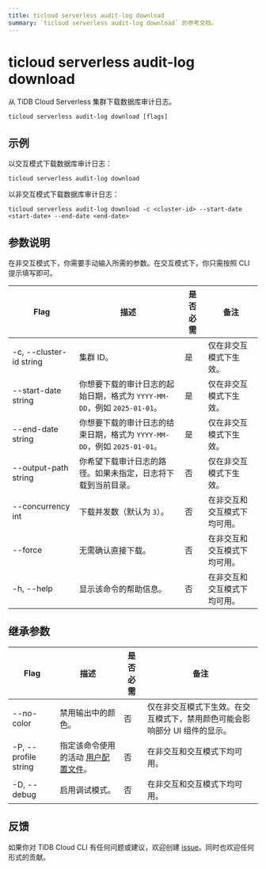 ```yaml
---
title: ticloud serverless audit-log download
summary: `ticloud serverless audit-log download` 的参考文档。
---
```


# ticloud serverless audit-log download

从 TiDB Cloud Serverless 集群下载数据库审计日志。

```shell
ticloud serverless audit-log download [flags]
```

## 示例

以交互模式下载数据库审计日志：

```shell
ticloud serverless audit-log download
```

以非交互模式下载数据库审计日志：

```shell
ticloud serverless audit-log download -c <cluster-id> --start-date <start-date> --end-date <end-date>
```

## 参数说明

在非交互模式下，你需要手动输入所需的参数。在交互模式下，你只需按照 CLI 提示填写即可。

| Flag                    | 描述                                                                                                         | 是否必需 | 备注                                                 |
|-------------------------|--------------------------------------------------------------------------------------------------------------|----------|------------------------------------------------------|
| -c, --cluster-id string | 集群 ID。                                                                                                   | 是       | 仅在非交互模式下生效。                              |
| --start-date string     | 你想要下载的审计日志的起始日期，格式为 `YYYY-MM-DD`，例如 `2025-01-01`。                                    | 是       | 仅在非交互模式下生效。                              |
| --end-date string       | 你想要下载的审计日志的结束日期，格式为 `YYYY-MM-DD`，例如 `2025-01-01`。                                    | 是       | 仅在非交互模式下生效。                              |
| --output-path string    | 你希望下载审计日志的路径。如果未指定，日志将下载到当前目录。                                                | 否       | 仅在非交互模式下生效。                              |
| --concurrency int       | 下载并发数（默认为 `3`）。                                                                                  | 否       | 在非交互和交互模式下均可用。                        |
| --force                 | 无需确认直接下载。                                                                                          | 否       | 在非交互和交互模式下均可用。                        |
| -h, --help              | 显示该命令的帮助信息。                                                                                      | 否       | 在非交互和交互模式下均可用。                        |

## 继承参数

| Flag                 | 描述                                                                                          | 是否必需 | 备注                                                                                                             |
|----------------------|---------------------------------------------------------------------------------------------|----------|------------------------------------------------------------------------------------------------------------------|
| --no-color           | 禁用输出中的颜色。                                                                           | 否       | 仅在非交互模式下生效。在交互模式下，禁用颜色可能会影响部分 UI 组件的显示。                                       |
| -P, --profile string | 指定该命令使用的活动 [用户配置文件](/tidb-cloud/cli-reference.md#user-profile)。             | 否       | 在非交互和交互模式下均可用。                                                                                    |
| -D, --debug          | 启用调试模式。                                                                               | 否       | 在非交互和交互模式下均可用。                                                                                    |

## 反馈

如果你对 TiDB Cloud CLI 有任何问题或建议，欢迎创建 [issue](https://github.com/tidbcloud/tidbcloud-cli/issues/new/choose)。同时也欢迎任何形式的贡献。
